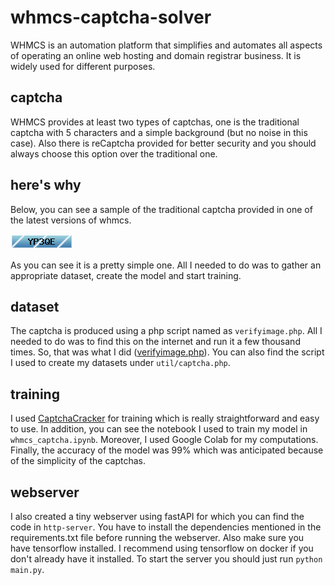 # whmcs-captcha-solver

WHMCS is an automation platform that simplifies and automates all aspects of operating an online web hosting and domain registrar business. It is widely used for different purposes.

## captcha

WHMCS provides at least two types of captchas, one is the traditional captcha with 5 characters and a simple background (but no noise in this case). Also there is reCaptcha provided for better security and you should always choose this option over the traditional one.

## here's why

Below, you can see a sample of the traditional captcha provided in one of the latest versions of whmcs.

![alt text](https://github.com/Pmoonesi/whmcs-captcha-solver/blob/master/verifyimage.png?raw=true)

As you can see it is a pretty simple one. All I needed to do was to gather an appropriate dataset, create the model and start training.

## dataset

The captcha is produced using a php script named as `verifyimage.php`. All I needed to do was to find this on the internet and run it a few thousand times. So, that was what I did ([verifyimage.php](https://github.com/puarudz/WHMCS-7.8.0-decoded/blob/master/includes/verifyimage.php)).
You can also find the script I used to create my datasets under `util/captcha.php`.

## training

I used [CaptchaCracker](https://github.com/WooilJeong/CaptchaCracker) for training which is really straightforward and easy to use. In addition, you can see the notebook I used to train my model in `whmcs_captcha.ipynb`. Moreover, I used Google Colab for my computations.
Finally, the accuracy of the model was 99% which was anticipated because of the simplicity of the captchas.

## webserver

I also created a tiny webserver using fastAPI for which you can find the code in `http-server`. You have to install the dependencies mentioned in the requirements.txt file before running the webserver. Also make sure you have tensorflow installed. I recommend using tensorflow on docker if you don't already have it installed.
To start the server you should just run `python main.py`.
